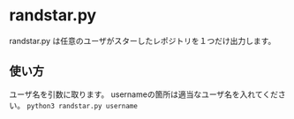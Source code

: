 # randstar.py
randstar.py は任意のユーザがスターしたレポジトリを１つだけ出力します。

## 使い方
ユーザ名を引数に取ります。
usernameの箇所は適当なユーザ名を入れてください。
`python3 randstar.py username`